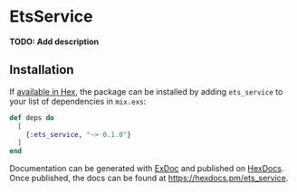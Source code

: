 # EtsService

**TODO: Add description**

## Installation

If [available in Hex](https://hex.pm/docs/publish), the package can be installed
by adding `ets_service` to your list of dependencies in `mix.exs`:

```elixir
def deps do
  [
    {:ets_service, "~> 0.1.0"}
  ]
end
```

Documentation can be generated with [ExDoc](https://github.com/elixir-lang/ex_doc)
and published on [HexDocs](https://hexdocs.pm). Once published, the docs can
be found at <https://hexdocs.pm/ets_service>.

